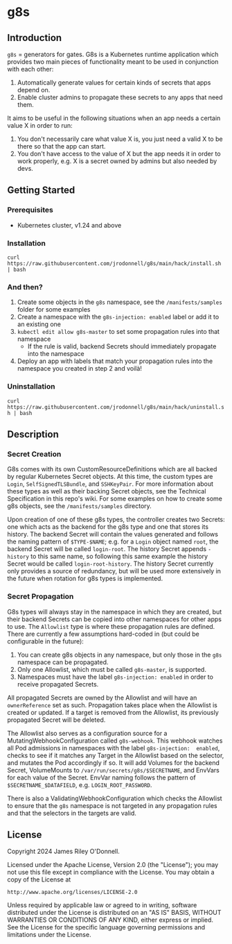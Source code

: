 # g8s
## Introduction
`g8s` = generators for gates. G8s is a Kubernetes runtime application which provides two main pieces of functionality meant to be used in conjunction with each other:

1. Automatically generate values for certain kinds of secrets that apps depend on.
2. Enable cluster admins to propagate these secrets to any apps that need them.

It aims to be useful in the following situations when an app needs a certain value X in order to run:
1. You don't necessarily care what value X is, you just need a valid X to be there so that the app can start.
2. You don't have access to the value of X but the app needs it in order to work properly, e.g. X is a secret owned by admins but also needed by devs.

## Getting Started

### Prerequisites
- Kubernetes cluster, v1.24 and above

### Installation
`curl https://raw.githubusercontent.com/jrodonnell/g8s/main/hack/install.sh | bash`

### And then?
1. Create some objects in the `g8s` namespace, see the `/manifests/samples` folder for some examples
2. Create a namespace with the `g8s-injection: enabled` label or add it to an existing one
3. `kubectl edit allow g8s-master` to set some propagation rules into that namespace
    - If the rule is valid, backend Secrets should immediately propagate into the namespace
4. Deploy an app with labels that match your propagation rules into the namespace you created in step 2 and voilà!

### Uninstallation
`curl https://raw.githubusercontent.com/jrodonnell/g8s/main/hack/uninstall.sh | bash`

## Description
### Secret Creation
G8s comes with its own CustomResourceDefinitions which are all backed by regular Kubernetes Secret objects. At this time, the custom types are `Login`, `SelfSignedTLSBundle`, and `SSHKeyPair`.
For more information about these types as well as their backing Secret objects, see the Technical Specification in this repo's wiki. For some examples on how to create some g8s objects, see the
`/manifests/samples` directory.

Upon creation of one of these g8s types, the controller creates two Secrets: one which acts as the backend for the g8s type and one that stores its history. The backend Secret will contain 
the values generated and follows the naming pattern of `$TYPE-$NAME`; e.g. for a `Login` object named `root`, the backend Secret will be called `login-root`. The history Secret appends 
`-history` to this same name, so following this same example the history Secret would be called `login-root-history`. The history Secret currently only provides a source of redundancy, but 
will be used more extensively in the future when rotation for g8s types is implemented.

### Secret Propagation
G8s types will always stay in the namespace in which they are created, but their backend Secrets can be copied into other namespaces for other apps to use.
The `Allowlist` type is where these propagation rules are defined. There are currently a few assumptions hard-coded in (but could be configurable in the future):

1. You can create g8s objects in any namespace, but only those in the `g8s` namespace can be propagated.
2. Only one Allowlist, which must be called `g8s-master`, is supported.
3. Namespaces must have the label `g8s-injection: enabled` in order to receive propagated Secrets.

All propagated Secrets are owned by the Allowlist and will have an `ownerReference` set as such. Propagation takes place when the Allowlist is created or updated. If a target is removed
from the Allowlist, its previously propagated Secret will be deleted.

The Allowlist also serves as a configuration source for a MutatingWebhookConfiguration called `g8s-webhook`. This webhook watches all Pod admissions in namespaces with the label `g8s-injection: 
enabled`, checks to see if it matches any Target in the Allowlist based on the selector, and mutates the Pod accordingly if so. It will add Volumes for the backend Secret, VolumeMounts to 
`/var/run/secrets/g8s/$SECRETNAME`, and EnvVars for each value of the Secret. EnvVar naming follows the pattern of `$SECRETNAME_$DATAFIELD`, e.g. `LOGIN_ROOT_PASSWORD`.

There is also a ValidatingWebhookConfiguration which checks the Allowlist to ensure that the `g8s` namespace is not targeted in any propagation rules and that the selectors in the targets 
are valid.

## License

Copyright 2024 James Riley O'Donnell.

Licensed under the Apache License, Version 2.0 (the "License");
you may not use this file except in compliance with the License.
You may obtain a copy of the License at

    http://www.apache.org/licenses/LICENSE-2.0

Unless required by applicable law or agreed to in writing, software
distributed under the License is distributed on an "AS IS" BASIS,
WITHOUT WARRANTIES OR CONDITIONS OF ANY KIND, either express or implied.
See the License for the specific language governing permissions and
limitations under the License.

